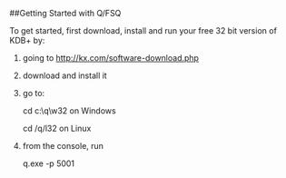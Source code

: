 ﻿##Getting Started with Q/FSQ

To get started, first download, install and run your free 32 bit version of KDB+ by:

1. going to http://kx.com/software-download.php

2. download and install it

3. go to:

    cd c:\q\w32         on Windows

    cd /q/l32           on Linux

4. from the console, run 

    q.exe -p 5001 


